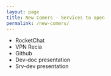 ```yaml
---
layout: page
title: New Comers - Services to open
permalink: /new-comers/
---
```


- RocketChat
- VPN Recia
- Github
- Dev-doc presentation
- Srv-dev presentation